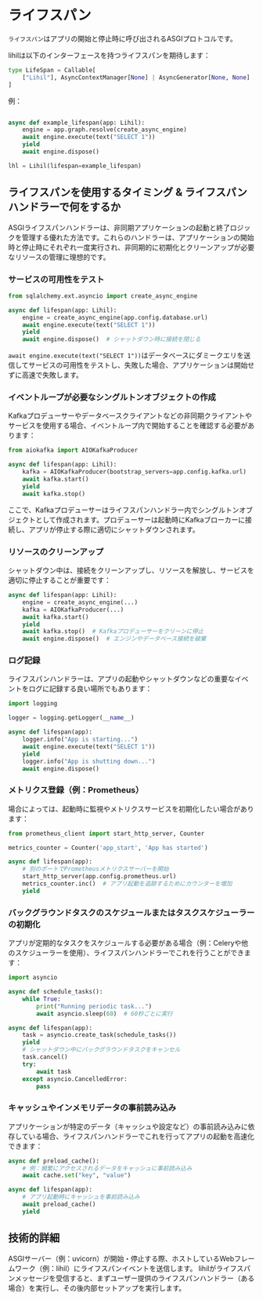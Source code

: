 # ライフスパン

`ライフスパン`はアプリの開始と停止時に呼び出されるASGIプロトコルです。

lihilは以下のインターフェースを持つライフスパンを期待します：

```python
type LifeSpan = Callable[
    ["Lihil"], AsyncContextManager[None] | AsyncGenerator[None, None]
]
```

例：

```python showLineNumbers

async def example_lifespan(app: Lihil):
    engine = app.graph.resolve(create_async_engine)
    await engine.execute(text("SELECT 1"))
    yield
    await engine.dispose()

lhl = Lihil(lifespan=example_lifespan)
```

## ライフスパンを使用するタイミング & ライフスパンハンドラーで何をするか

ASGIライフスパンハンドラーは、非同期アプリケーションの起動と終了ロジックを管理する優れた方法です。これらのハンドラーは、アプリケーションの開始時と停止時にそれぞれ一度実行され、非同期的に初期化とクリーンアップが必要なリソースの管理に理想的です。

### サービスの可用性をテスト

```python
from sqlalchemy.ext.asyncio import create_async_engine

async def lifespan(app: Lihil):
    engine = create_async_engine(app.config.database.url)
    await engine.execute(text("SELECT 1"))  
    yield 
    await engine.dispose()  # シャットダウン時に接続を閉じる
```

`await engine.execute(text("SELECT 1"))`はデータベースにダミークエリを送信してサービスの可用性をテストし、失敗した場合、アプリケーションは開始せずに高速で失敗します。

### イベントループが必要なシングルトンオブジェクトの作成

Kafkaプロデューサーやデータベースクライアントなどの非同期クライアントやサービスを使用する場合、イベントループ内で開始することを確認する必要があります：

```python
from aiokafka import AIOKafkaProducer

async def lifespan(app: Lihil):
    kafka = AIOKafkaProducer(bootstrap_servers=app.config.kafka.url)
    await kafka.start()
    yield  
    await kafka.stop()
```

ここで、Kafkaプロデューサーはライフスパンハンドラー内でシングルトンオブジェクトとして作成されます。プロデューサーは起動時にKafkaブローカーに接続し、アプリが停止する際に適切にシャットダウンされます。

### リソースのクリーンアップ

シャットダウン中は、接続をクリーンアップし、リソースを解放し、サービスを適切に停止することが重要です：

```python
async def lifespan(app: Lihil):
    engine = create_async_engine(...)
    kafka = AIOKafkaProducer(...)
    await kafka.start()
    yield  
    await kafka.stop()  # Kafkaプロデューサーをクリーンに停止
    await engine.dispose()  # エンジンやデータベース接続を破棄
```

### ログ記録
ライフスパンハンドラーは、アプリの起動やシャットダウンなどの重要なイベントをログに記録する良い場所でもあります：

```python
import logging

logger = logging.getLogger(__name__)

async def lifespan(app):
    logger.info("App is starting...")
    await engine.execute(text("SELECT 1"))
    yield 
    logger.info("App is shutting down...")
    await engine.dispose()
```

### メトリクス登録（例：Prometheus）

場合によっては、起動時に監視やメトリクスサービスを初期化したい場合があります：

```python
from prometheus_client import start_http_server, Counter

metrics_counter = Counter('app_start', 'App has started')

async def lifespan(app):
    # 別のポートでPrometheusメトリクスサーバーを開始
    start_http_server(app.config.prometheus.url)
    metrics_counter.inc()  # アプリ起動を追跡するためにカウンターを増加
    yield 
```

### バックグラウンドタスクのスケジュールまたはタスクスケジューラーの初期化

アプリが定期的なタスクをスケジュールする必要がある場合（例：Celeryや他のスケジューラーを使用）、ライフスパンハンドラーでこれを行うことができます：

```python
import asyncio

async def schedule_tasks():
    while True:
        print("Running periodic task...")
        await asyncio.sleep(60)  # 60秒ごとに実行

async def lifespan(app):
    task = asyncio.create_task(schedule_tasks())
    yield
    # シャットダウン中にバックグラウンドタスクをキャンセル
    task.cancel()
    try:
        await task
    except asyncio.CancelledError:
        pass
```

### キャッシュやインメモリデータの事前読み込み

アプリケーションが特定のデータ（キャッシュや設定など）の事前読み込みに依存している場合、ライフスパンハンドラーでこれを行ってアプリの起動を高速化できます：

```python
async def preload_cache():
    # 例：頻繁にアクセスされるデータをキャッシュに事前読み込み
    await cache.set("key", "value")

async def lifespan(app):
    # アプリ起動時にキャッシュを事前読み込み
    await preload_cache()
    yield 
```

## 技術的詳細

ASGIサーバー（例：uvicorn）が開始・停止する際、ホストしているWebフレームワーク（例：lihil）にライフスパンイベントを送信します。
lihilがライフスパンメッセージを受信すると、まずユーザー提供のライフスパンハンドラー（ある場合）を実行し、その後内部セットアップを実行します。